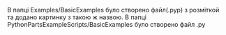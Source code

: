 В папці Examples/BasicExamples було створено файл(.pyp) з розміткой та додано картинку з такою ж назвою.
В папці PythonPartsExampleScripts/BasicExamples було створено файл .py
